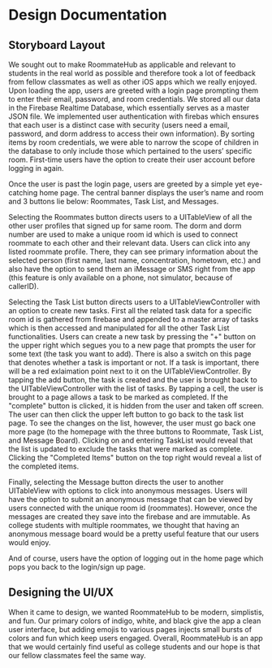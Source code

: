 # Design Documentation 

## Storyboard Layout
We sought out to make RoommateHub as applicable and relevant to students in the real world as possible and therefore took a lot of feedback from fellow classmates as well as other iOS apps which we really enjoyed. Upon loading the app, users are greeted with a login page prompting them to enter their email, password, and room credentials. We stored all our data in the Firebase Realtime Database, which essentially serves as a master JSON file. We implemented user authentication with firebas which ensures that each user is a distinct case with security (users need a email, password, and dorm address to access their own information). By sorting items by room credentials, we were able to narrow the scope of children in the database to only include those which pertained to the users’ specific room. First-time users have the option to create their user account before logging in again. 

Once the user is past the login page, users are greeted by a simple yet eye-catching home page. The central banner displays the user’s name and room and 3 buttons lie below: Roommates, Task List, and Messages.

Selecting the Roommates button directs users to a UITableView of all the other user profiles that signed up for same room. The dorm and dorm number are used to make a unique room id which is used to connect roommate to each other and their relevant data. Users can click into any listed roommate profile. There, they can see primary information about the selected person (first name, last name, concentration, hometown, etc.) and also have the option to send them an iMessage or SMS right from the app (this feature is only available on a phone, not simulator, because of callerID). 

Selecting the Task List button directs users to a UITableViewController with an option to create new tasks. First all the related task data for a specific room id is gathered from firebase and appended to a master array of tasks which is then accessed and manipulated for all the other Task List functionalities. Users can create a new task by pressing the "+" button on the upper right which segues you to a new page that prompts the user for some text (the task you want to add). There is also a switch on this page that denotes whether a task is important or not. If a task is important, there will be a red exlaimation point next to it on the UITableViewController. By tapping the add button, the task is created and the user is brought back to the  UITableViewController with the list of tasks. By tapping a cell, the user is brought to a page allows a task to be marked as completed. If the "complete" button is clicked, it is hidden from the user and taken off screen. The user can then click the upper left button to go back to the task list page. To see the changes on the list, however, the user must go back one more page (to the homepage with the three buttons to Roommate, Task List, and Message Board). Clicking on and entering TaskList would reveal that the list is updated to exclude the tasks that were marked as complete. Clicking the "Completed Items" button on the top right would reveal a list of the completed items.

Finally, selecting the Message button directs the user to another UITableView with options to click into anonymous messages. Users will have the option to submit an anonymous message that can be viewed by users connected with the unique room id (roommates). However, once the messages are created they save into the firebase and are immutable. As college students with multiple roommates, we thought that having an anonymous message board would be a pretty useful feature that our users would enjoy.

And of course, users have the option of logging out in the home page which pops you back to the login/sign up page.

## Designing the UI/UX 
When it came to design, we wanted RoommateHub to be modern, simplistis, and fun. Our primary colors of indigo, white, and black give the app a clean user interface, but adding emojis to various pages injects small bursts of colors and fun which keep users engaged. 
Overall, RoommateHub is an app that we would certainly find useful as college students and our hope is that our fellow classmates feel the same way. 
